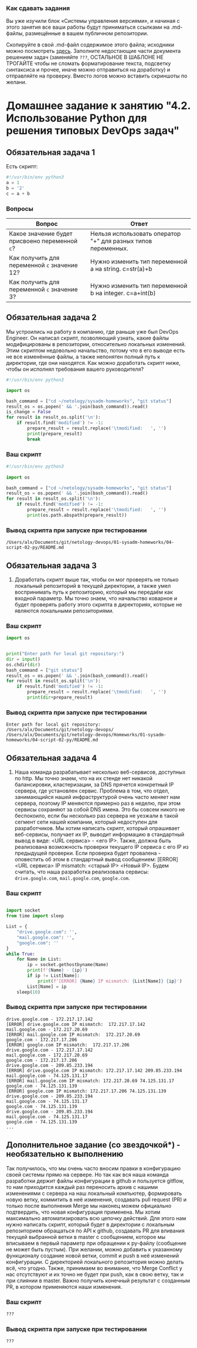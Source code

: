 ### Как сдавать задания

Вы уже изучили блок «Системы управления версиями», и начиная с этого занятия все ваши работы будут приниматься ссылками на .md-файлы, размещённые в вашем публичном репозитории.

Скопируйте в свой .md-файл содержимое этого файла; исходники можно посмотреть [здесь](https://raw.githubusercontent.com/netology-code/sysadm-homeworks/devsys10/04-script-02-py/README.md). Заполните недостающие части документа решением задач (заменяйте `???`, ОСТАЛЬНОЕ В ШАБЛОНЕ НЕ ТРОГАЙТЕ чтобы не сломать форматирование текста, подсветку синтаксиса и прочее, иначе можно отправиться на доработку) и отправляйте на проверку. Вместо логов можно вставить скриншоты по желани.

# Домашнее задание к занятию "4.2. Использование Python для решения типовых DevOps задач"

## Обязательная задача 1

Есть скрипт:

```python
#!/usr/bin/env python3
a = 1
b = '2'
c = a + b
```

### Вопросы

| Вопрос  | Ответ                                                         |
| ------------- |---------------------------------------------------------------|
| Какое значение будет присвоено переменной `c`?  | Нельзя использовать оператор "+" для разных типов переменных. |
| Как получить для переменной `c` значение 12?  | Нужно изменить тип переменной a на string. c=str(a)+b         |
| Как получить для переменной `c` значение 3?  | Нужно изменить тип переменной b на integer. c=a+int(b)                  |

## Обязательная задача 2

Мы устроились на работу в компанию, где раньше уже был DevOps Engineer. Он написал скрипт, позволяющий узнать, какие файлы модифицированы в репозитории, относительно локальных изменений. Этим скриптом недовольно начальство, потому что в его выводе есть не все изменённые файлы, а также непонятен полный путь к директории, где они находятся. Как можно доработать скрипт ниже, чтобы он исполнял требования вашего руководителя?

```python
#!/usr/bin/env python3

import os

bash_command = ["cd ~/netology/sysadm-homeworks", "git status"]
result_os = os.popen(' && '.join(bash_command)).read()
is_change = False
for result in result_os.split('\n'):
    if result.find('modified') != -1:
        prepare_result = result.replace('\tmodified:   ', '')
        print(prepare_result)
        break
```

### Ваш скрипт

```python
#!/usr/bin/env python3        
        
import os

bash_command = ["cd ~/netology/sysadm-homeworks", "git status"]
result_os = os.popen(' && '.join(bash_command)).read()
for result in result_os.split('\n'):
    if result.find('modified') != -1:
        prepare_result = result.replace('\tmodified:   ', '')
        print(os.path.abspath(prepare_result))
```

### Вывод скрипта при запуске при тестировании

```
/Users/alx/Documents/git/netology-devops/01-sysadm-homeworks/04-script-02-py/README.md
```

## Обязательная задача 3

1. Доработать скрипт выше так, чтобы он мог проверять не только локальный репозиторий в текущей директории, а также умел воспринимать путь к репозиторию, который мы передаём как входной параметр. Мы точно знаем, что начальство коварное и будет проверять работу этого скрипта в директориях, которые не являются локальными репозиториями.

### Ваш скрипт

```python
import os


print("Enter path for local git repository:")
dir = input()
os.chdir(dir)
bash_command = ["git status"]
result_os = os.popen(' && '.join(bash_command)).read()
for result in result_os.split('\n'):
    if result.find('modified') != -1:
        prepare_result = result.replace('\tmodified:   ', '')
        print(dir+prepare_result)
```

### Вывод скрипта при запуске при тестировании

```
Enter path for local git repository:
/Users/alx/Documents/git/netology-devops/
/Users/alx/Documents/git/netology-devops/Homeworks/01-sysadm-homeworks/04-script-02-py/README.md
```

## Обязательная задача 4

1. Наша команда разрабатывает несколько веб-сервисов, доступных по http. Мы точно знаем, что на их стенде нет никакой балансировки, кластеризации, за DNS прячется конкретный IP сервера, где установлен сервис. Проблема в том, что отдел, занимающийся нашей инфраструктурой очень часто меняет нам сервера, поэтому IP меняются примерно раз в неделю, при этом сервисы сохраняют за собой DNS имена. Это бы совсем никого не беспокоило, если бы несколько раз сервера не уезжали в такой сегмент сети нашей компании, который недоступен для разработчиков. Мы хотим написать скрипт, который опрашивает веб-сервисы, получает их IP, выводит информацию в стандартный вывод в виде: <URL сервиса> - <его IP>. Также, должна быть реализована возможность проверки текущего IP сервиса c его IP из предыдущей проверки. Если проверка будет провалена - оповестить об этом в стандартный вывод сообщением: [ERROR] <URL сервиса> IP mismatch: <старый IP> <Новый IP>. Будем считать, что наша разработка реализовала сервисы: `drive.google.com`, `mail.google.com`, `google.com`.

### Ваш скрипт

```python

import socket
from time import sleep

List = {
    "drive.google.com": '',
    "mail.google.com": '',
    "google.com": ''
}
while True:
    for Name in List:
        ip = socket.gethostbyname(Name)
        print(f'{Name} - {ip}')
        if ip != List[Name]:
            print(f'[ERROR] {Name} IP mismatch: {List[Name]} {ip}')
        List[Name] = ip
    sleep(10)

```

### Вывод скрипта при запуске при тестировании

```
drive.google.com - 172.217.17.142
[ERROR] drive.google.com IP mismatch:  172.217.17.142
mail.google.com - 172.217.20.69
[ERROR] mail.google.com IP mismatch:  172.217.20.69
google.com - 172.217.17.206
[ERROR] google.com IP mismatch:  172.217.17.206
drive.google.com - 172.217.17.142
mail.google.com - 172.217.20.69
google.com - 172.217.17.206
drive.google.com - 209.85.233.194
[ERROR] drive.google.com IP mismatch: 172.217.17.142 209.85.233.194
mail.google.com - 74.125.131.17
[ERROR] mail.google.com IP mismatch: 172.217.20.69 74.125.131.17
google.com - 74.125.131.139
[ERROR] google.com IP mismatch: 172.217.17.206 74.125.131.139
drive.google.com - 209.85.233.194
mail.google.com - 74.125.131.17
google.com - 74.125.131.139
drive.google.com - 209.85.233.194
mail.google.com - 74.125.131.17
google.com - 74.125.131.139
...
```

## Дополнительное задание (со звездочкой*) - необязательно к выполнению

Так получилось, что мы очень часто вносим правки в конфигурацию своей системы прямо на сервере. Но так как вся наша команда разработки держит файлы конфигурации в github и пользуется gitflow, то нам приходится каждый раз переносить архив с нашими изменениями с сервера на наш локальный компьютер, формировать новую ветку, коммитить в неё изменения, создавать pull request (PR) и только после выполнения Merge мы наконец можем официально подтвердить, что новая конфигурация применена. Мы хотим максимально автоматизировать всю цепочку действий. Для этого нам нужно написать скрипт, который будет в директории с локальным репозиторием обращаться по API к github, создавать PR для вливания текущей выбранной ветки в master с сообщением, которое мы вписываем в первый параметр при обращении к py-файлу (сообщение не может быть пустым). При желании, можно добавить к указанному функционалу создание новой ветки, commit и push в неё изменений конфигурации. С директорией локального репозитория можно делать всё, что угодно. Также, принимаем во внимание, что Merge Conflict у нас отсутствуют и их точно не будет при push, как в свою ветку, так и при слиянии в master. Важно получить конечный результат с созданным PR, в котором применяются наши изменения.

### Ваш скрипт

```python
???
```

### Вывод скрипта при запуске при тестировании

```
???
```
